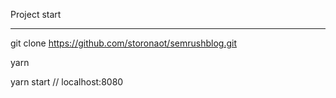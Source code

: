 Project start
______________

git clone https://github.com/storonaot/semrushblog.git

yarn

yarn start // localhost:8080
